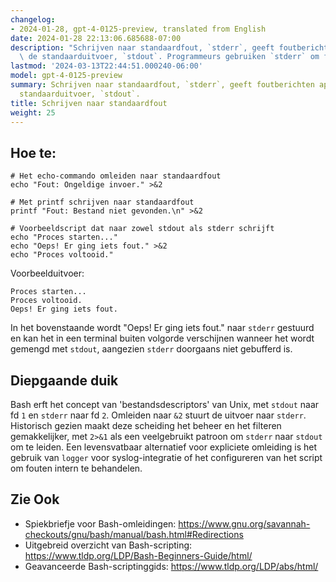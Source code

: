 ```yaml
---
changelog:
- 2024-01-28, gpt-4-0125-preview, translated from English
date: 2024-01-28 22:13:06.685688-07:00
description: "Schrijven naar standaardfout, `stderr`, geeft foutberichten apart van\
  \ de standaarduitvoer, `stdout`. Programmeurs gebruiken `stderr` om fouten te\u2026"
lastmod: '2024-03-13T22:44:51.000240-06:00'
model: gpt-4-0125-preview
summary: Schrijven naar standaardfout, `stderr`, geeft foutberichten apart van de
  standaarduitvoer, `stdout`.
title: Schrijven naar standaardfout
weight: 25
---
```


## Hoe te:
```
# Het echo-commando omleiden naar standaardfout
echo "Fout: Ongeldige invoer." >&2

# Met printf schrijven naar standaardfout
printf "Fout: Bestand niet gevonden.\n" >&2

# Voorbeeldscript dat naar zowel stdout als stderr schrijft
echo "Proces starten..."
echo "Oeps! Er ging iets fout." >&2
echo "Proces voltooid."
```
Voorbeelduitvoer:
```
Proces starten...
Proces voltooid.
Oeps! Er ging iets fout.
```
In het bovenstaande wordt "Oeps! Er ging iets fout." naar `stderr` gestuurd en kan het in een terminal buiten volgorde verschijnen wanneer het wordt gemengd met `stdout`, aangezien `stderr` doorgaans niet gebufferd is.

## Diepgaande duik
Bash erft het concept van 'bestandsdescriptors' van Unix, met `stdout` naar fd `1` en `stderr` naar fd `2`. Omleiden naar `&2` stuurt de uitvoer naar `stderr`. Historisch gezien maakt deze scheiding het beheer en het filteren gemakkelijker, met `2>&1` als een veelgebruikt patroon om `stderr` naar `stdout` om te leiden. Een levensvatbaar alternatief voor expliciete omleiding is het gebruik van `logger` voor syslog-integratie of het configureren van het script om fouten intern te behandelen.

## Zie Ook
- Spiekbriefje voor Bash-omleidingen: https://www.gnu.org/savannah-checkouts/gnu/bash/manual/bash.html#Redirections
- Uitgebreid overzicht van Bash-scripting: https://www.tldp.org/LDP/Bash-Beginners-Guide/html/
- Geavanceerde Bash-scriptinggids: https://www.tldp.org/LDP/abs/html/
